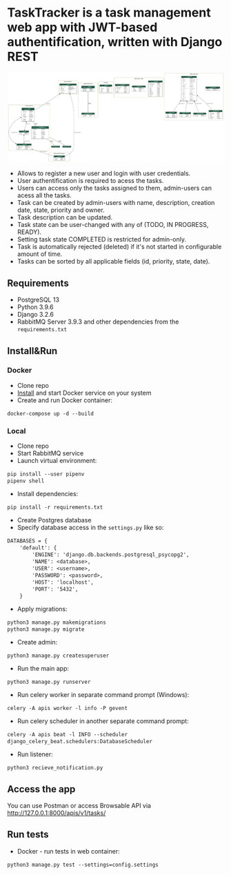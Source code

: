 # TaskTracker is a task management web app with JWT-based authentification, written with Django REST

![This is an image](https://github.com/an4urkin/TaskTracker/blob/master/my_project_visualized_all.png)

- Allows to register a new user and login with user credentials.
- User authentification is required to acess the tasks.
- Users can access only the tasks assigned to them, admin-users can acess all the tasks.
- Task can be created by admin-users with name, description, creation date, state, priority and owner.
- Task description can be updated.
- Task state can be user-changed with any of (TODO, IN PROGRESS, READY).
- Setting task state COMPLETED is restricted for admin-only.
- Task is automatically rejected (deleted) if it's not started in configurable amount of time.
- Tasks can be sorted by all applicable fields (id, priority, state, date).

## Requirements

- PostgreSQL 13
- Python 3.9.6
- Django 3.2.6 
- RabbitMQ Server 3.9.3 and other dependencies from the `requirements.txt`

## Install&Run
### Docker

- Clone repo
- [Install](https://docs.docker.com/get-docker/) and start Docker service on your system
- Create and run Docker container:
```
docker-compose up -d --build
```

### Local

- Clone repo
- Start RabbitMQ service
- Launch virtual environment:
```
pip install --user pipenv
pipenv shell
```
- Install dependencies:
```
pip install -r requirements.txt
```
- Create Postgres database
- Specify database access in the `settings.py` like so:
```
DATABASES = {
    'default': {
        'ENGINE': 'django.db.backends.postgresql_psycopg2',
        'NAME': <database>,
        'USER': <username>,
        'PASSWORD': <password>,
        'HOST': 'localhost',
        'PORT': '5432',
    }
```
- Apply migrations:
```
python3 manage.py makemigrations
python3 manage.py migrate
```
- Create admin:
```
python3 manage.py createsuperuser
```
- Run the main app:
```
python3 manage.py runserver
```
- Run celery worker in separate command prompt (Windows):
```
celery -A apis worker -l info -P gevent
```
- Run celery scheduler in another separate command prompt:
```
celery -A apis beat -l INFO --scheduler django_celery_beat.schedulers:DatabaseScheduler
```
- Run listener:
```
python3 recieve_notification.py
```
## Access the app

You can use Postman or access Browsable API via http://127.0.0.1:8000/apis/v1/tasks/

## Run tests

- Docker - run tests in web container:
```
python3 manage.py test --settings=config.settings
```
